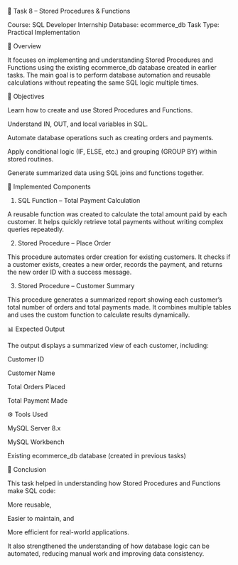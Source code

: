 🧾 Task 8 – Stored Procedures & Functions

Course: SQL Developer Internship
Database: ecommerce_db
Task Type: Practical Implementation

📘 Overview

It focuses on implementing and understanding Stored Procedures and Functions using the existing ecommerce_db database created in earlier tasks.
The main goal is to perform database automation and reusable calculations without repeating the same SQL logic multiple times.

🎯 Objectives

Learn how to create and use Stored Procedures and Functions.

Understand IN, OUT, and local variables in SQL.

Automate database operations such as creating orders and payments.

Apply conditional logic (IF, ELSE, etc.) and grouping (GROUP BY) within stored routines.

Generate summarized data using SQL joins and functions together.

🧩 Implemented Components
1. SQL Function – Total Payment Calculation

A reusable function was created to calculate the total amount paid by each customer.
It helps quickly retrieve total payments without writing complex queries repeatedly.

2. Stored Procedure – Place Order

This procedure automates order creation for existing customers.
It checks if a customer exists, creates a new order, records the payment, and returns the new order ID with a success message.

3. Stored Procedure – Customer Summary

This procedure generates a summarized report showing each customer’s total number of orders and total payments made.
It combines multiple tables and uses the custom function to calculate results dynamically.

📊 Expected Output

The output displays a summarized view of each customer, including:

Customer ID

Customer Name

Total Orders Placed

Total Payment Made

⚙️ Tools Used

MySQL Server 8.x

MySQL Workbench

Existing ecommerce_db database (created in previous tasks)

🏁 Conclusion

This task helped in understanding how Stored Procedures and Functions make SQL code:

More reusable,

Easier to maintain, and

More efficient for real-world applications.

It also strengthened the understanding of how database logic can be automated, reducing manual work and improving data consistency.
